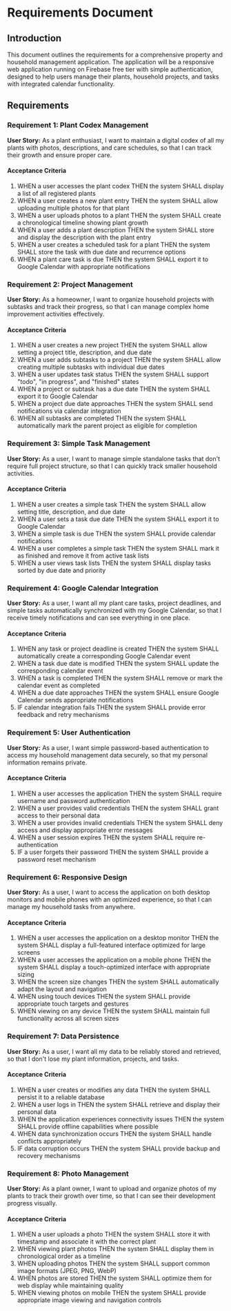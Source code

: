 # Requirements Document

## Introduction

This document outlines the requirements for a comprehensive property and household management application. The application will be a responsive web application running on Firebase free tier with simple authentication, designed to help users manage their plants, household projects, and tasks with integrated calendar functionality.

## Requirements

### Requirement 1: Plant Codex Management

**User Story:** As a plant enthusiast, I want to maintain a digital codex of all my plants with photos, descriptions, and care schedules, so that I can track their growth and ensure proper care.

#### Acceptance Criteria

1. WHEN a user accesses the plant codex THEN the system SHALL display a list of all registered plants
2. WHEN a user creates a new plant entry THEN the system SHALL allow uploading multiple photos for that plant
3. WHEN a user uploads photos to a plant THEN the system SHALL create a chronological timeline showing plant growth
4. WHEN a user adds a plant description THEN the system SHALL store and display the description with the plant entry
5. WHEN a user creates a scheduled task for a plant THEN the system SHALL store the task with due date and recurrence options
6. WHEN a plant care task is due THEN the system SHALL export it to Google Calendar with appropriate notifications

### Requirement 2: Project Management

**User Story:** As a homeowner, I want to organize household projects with subtasks and track their progress, so that I can manage complex home improvement activities effectively.

#### Acceptance Criteria

1. WHEN a user creates a new project THEN the system SHALL allow setting a project title, description, and due date
2. WHEN a user adds subtasks to a project THEN the system SHALL allow creating multiple subtasks with individual due dates
3. WHEN a user updates task status THEN the system SHALL support "todo", "in progress", and "finished" states
4. WHEN a project or subtask has a due date THEN the system SHALL export it to Google Calendar
5. WHEN a project due date approaches THEN the system SHALL send notifications via calendar integration
6. WHEN all subtasks are completed THEN the system SHALL automatically mark the parent project as eligible for completion

### Requirement 3: Simple Task Management

**User Story:** As a user, I want to manage simple standalone tasks that don't require full project structure, so that I can quickly track smaller household activities.

#### Acceptance Criteria

1. WHEN a user creates a simple task THEN the system SHALL allow setting title, description, and due date
2. WHEN a user sets a task due date THEN the system SHALL export it to Google Calendar
3. WHEN a simple task is due THEN the system SHALL provide calendar notifications
4. WHEN a user completes a simple task THEN the system SHALL mark it as finished and remove it from active task lists
5. WHEN a user views task lists THEN the system SHALL display tasks sorted by due date and priority

### Requirement 4: Google Calendar Integration

**User Story:** As a user, I want all my plant care tasks, project deadlines, and simple tasks automatically synchronized with my Google Calendar, so that I receive timely notifications and can see everything in one place.

#### Acceptance Criteria

1. WHEN any task or project deadline is created THEN the system SHALL automatically create a corresponding Google Calendar event
2. WHEN a task due date is modified THEN the system SHALL update the corresponding calendar event
3. WHEN a task is completed THEN the system SHALL remove or mark the calendar event as completed
4. WHEN a due date approaches THEN the system SHALL ensure Google Calendar sends appropriate notifications
5. IF calendar integration fails THEN the system SHALL provide error feedback and retry mechanisms

### Requirement 5: User Authentication

**User Story:** As a user, I want simple password-based authentication to access my household management data securely, so that my personal information remains private.

#### Acceptance Criteria

1. WHEN a user accesses the application THEN the system SHALL require username and password authentication
2. WHEN a user provides valid credentials THEN the system SHALL grant access to their personal data
3. WHEN a user provides invalid credentials THEN the system SHALL deny access and display appropriate error messages
4. WHEN a user session expires THEN the system SHALL require re-authentication
5. IF a user forgets their password THEN the system SHALL provide a password reset mechanism

### Requirement 6: Responsive Design

**User Story:** As a user, I want to access the application on both desktop monitors and mobile phones with an optimized experience, so that I can manage my household tasks from anywhere.

#### Acceptance Criteria

1. WHEN a user accesses the application on a desktop monitor THEN the system SHALL display a full-featured interface optimized for large screens
2. WHEN a user accesses the application on a mobile phone THEN the system SHALL display a touch-optimized interface with appropriate sizing
3. WHEN the screen size changes THEN the system SHALL automatically adapt the layout and navigation
4. WHEN using touch devices THEN the system SHALL provide appropriate touch targets and gestures
5. WHEN viewing on any device THEN the system SHALL maintain full functionality across all screen sizes

### Requirement 7: Data Persistence

**User Story:** As a user, I want all my data to be reliably stored and retrieved, so that I don't lose my plant information, projects, and tasks.

#### Acceptance Criteria

1. WHEN a user creates or modifies any data THEN the system SHALL persist it to a reliable database
2. WHEN a user logs in THEN the system SHALL retrieve and display their personal data
3. WHEN the application experiences connectivity issues THEN the system SHALL provide offline capabilities where possible
4. WHEN data synchronization occurs THEN the system SHALL handle conflicts appropriately
5. IF data corruption occurs THEN the system SHALL provide backup and recovery mechanisms

### Requirement 8: Photo Management

**User Story:** As a plant owner, I want to upload and organize photos of my plants to track their growth over time, so that I can see their development progress visually.

#### Acceptance Criteria

1. WHEN a user uploads a photo THEN the system SHALL store it with timestamp and associate it with the correct plant
2. WHEN viewing plant photos THEN the system SHALL display them in chronological order as a timeline
3. WHEN uploading photos THEN the system SHALL support common image formats (JPEG, PNG, WebP)
4. WHEN photos are stored THEN the system SHALL optimize them for web display while maintaining quality
5. WHEN viewing photos on mobile THEN the system SHALL provide appropriate image viewing and navigation controls